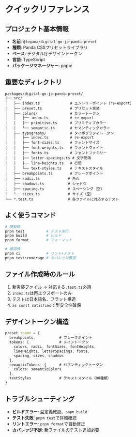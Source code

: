# クイックリファレンス

## プロジェクト基本情報
- **名前**: `@togana/digital-go-jp-panda-preset`
- **種類**: Panda CSSプリセットライブラリ
- **ベース**: デジタル庁デザイントークン
- **言語**: TypeScript
- **パッケージマネージャー**: pnpm

## 重要なディレクトリ
```
packages/digital-go-jp-panda-preset/
├── src/
│   ├── index.ts              # エントリーポイント（re-export）
│   ├── preset.ts             # プリセット実装
│   ├── colors/               # カラートークン
│   │   ├── index.ts          # re-export
│   │   ├── primitive.ts      # プリミティブカラー
│   │   └── semantic.ts       # セマンティックカラー
│   ├── typography/           # タイポグラフィトークン
│   │   ├── index.ts          # re-export
│   │   ├── font-sizes.ts     # フォントサイズ
│   │   ├── font-weights.ts   # フォントウェイト
│   │   ├── fonts.ts          # フォントファミリー
│   │   ├── letter-spacings.ts # 文字間隔
│   │   ├── line-heights.ts   # 行間
│   │   └── text-styles.ts    # テキストスタイル
│   ├── breakpoints.ts        # ブレークポイント
│   ├── radii.ts             # 角丸
│   ├── shadows.ts           # シャドウ
│   ├── spacing.ts           # スペーシング（空）
│   └── sizes.ts             # サイズ（空）
└── *.test.ts                # 各ファイルに対応するテスト
```

## よく使うコマンド
```bash
# 開発時
pnpm test          # テスト実行
pnpm build         # ビルド
pnpm format        # フォーマット

# 確認時
pnpm ci            # リント+テスト
pnpm test:coverage # カバレッジ確認
```

## ファイル作成時のルール
1. 新実装ファイル → 対応する`.test.ts`必須
2. `index.ts`は再エクスポートのみ
3. テストは日本語名、フラット構造
4. `as const satisfies`で型安全性確保

## デザイントークン構造
```typescript
preset.theme = {
  breakpoints,           # ブレークポイント
  tokens: {              # メイントークン
    colors, radii, fontSizes, fontWeights,
    lineHeights, letterSpacings, fonts,
    spacing, sizes, shadows
  },
  semanticTokens: {      # セマンティックトークン
    colors: semanticColors
  },
  textStyles             # テキストスタイル（88種類）
}
```

## トラブルシューティング
- **ビルドエラー**: 型定義確認、`pnpm build`
- **テスト失敗**: `pnpm test`で詳細確認
- **リントエラー**: `pnpm format`で自動修正
- **カバレッジ不足**: 新ファイルのテスト追加必要
